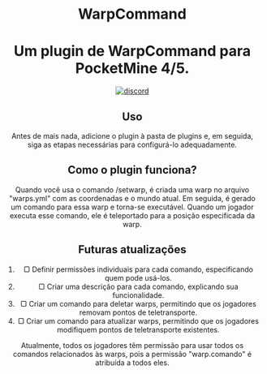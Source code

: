 <h1 align="center">WarpCommand</h1>

<h1 align="center">Um plugin de WarpCommand para PocketMine 4/5.</h1>
    </a>
<div align="center">
	<a href="https://www.blazehosting.com.br/discord">
        <img src="https://img.shields.io/badge/Discord-7289DA?style=for-the-badge&logo=discord&logoColor=white" alt="discord">
</a>

## Uso

Antes de mais nada, adicione o plugin à pasta de plugins e, em seguida, siga as etapas necessárias para configurá-lo adequadamente.

## Como o plugin funciona?

Quando você usa o comando /setwarp, é criada uma warp no arquivo "warps.yml" com as coordenadas e o mundo atual. Em seguida, é gerado um comando para essa warp e torna-se executável. Quando um jogador executa esse comando, ele é teleportado para a posição especificada da warp.

## Futuras atualizações
1. ▢ Definir permissões individuais para cada comando, especificando quem pode usá-los.
2. ▢ Criar uma descrição para cada comando, explicando sua funcionalidade.
3. ▢ Criar um comando para deletar warps, permitindo que os jogadores removam pontos de teletransporte.
4. ▢ Criar um comando para atualizar warps, permitindo que os jogadores modifiquem pontos de teletransporte existentes.

Atualmente, todos os jogadores têm permissão para usar todos os comandos relacionados às warps, pois a permissão "warp.comando" é atribuída a todos eles.
